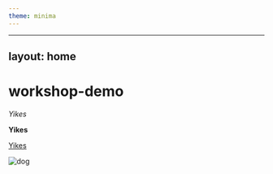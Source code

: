 ```yaml
---
theme: minima
---
```


---
layout: home
---
# workshop-demo


*Yikes*

**Yikes**

[Yikes](https://www.google.com)

![dog](https://d17fnq9dkz9hgj.cloudfront.net/breed-uploads/2018/09/dog-landing-hero-lg.jpg?bust=1536935129&width=1440)
